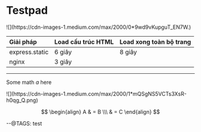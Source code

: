 # Testpad

<cover>
![](https://cdn-images-1.medium.com/max/2000/0*9wd9vKupguT_EN7W.)
</cover>

| Giải pháp      | Load cấu trúc HTML | Load xong toàn bộ trang |
|:---------------|--------------------|-------------------------|
| express.static | 6 giây             | 8 giây                  |
| nginx          | 3 giây             |                         |

---------

Some math $a$ here

<div class="cover">
![](https://cdn-images-1.medium.com/max/2000/1*mQSgNS5VCTs3XsR-h0qg_Q.png)
</div>
<div class="cover-holder"></div>

$$ \begin{align} A & = B \\\ & = C \end{align} $$

--@TAGS: test
